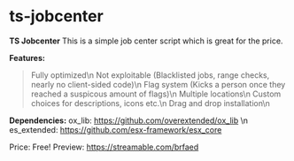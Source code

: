# ts-jobcenter

**TS Jobcenter**
This is a simple job center script which is great for the price.

__**Features:**__
> Fully optimized\n
> Not exploitable (Blacklisted jobs, range checks, nearly no client-sided code)\n
> Flag system (Kicks a person once they reached a suspicous amount of flags)\n
> Multiple locations\n
> Custom choices for descriptions, icons etc.\n
> Drag and drop installation\n

**Dependencies:**
ox_lib: https://github.com/overextended/ox_lib \n
es_extended: https://github.com/esx-framework/esx_core

Price: Free!
Preview: https://streamable.com/brfaed 

